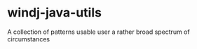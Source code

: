 windj-java-utils
================

A collection of patterns usable user a rather broad spectrum of circumstances
